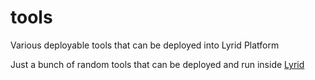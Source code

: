 # tools
Various deployable tools that can be deployed into Lyrid Platform

Just a bunch of random tools that can be deployed and run inside  <a href="https://lyrid.io?utm_source=github">Lyrid</a>